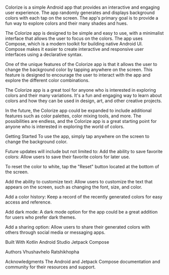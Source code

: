 Colorize is a simple Android app that provides an interactive and engaging user experience. The app randomly generates and displays background colors with each tap on the screen. The app's primary goal is to provide a fun way to explore colors and their many shades and hues.

The Colorize app is designed to be simple and easy to use, with a minimalist interface that allows the user to focus on the colors. The app uses Compose, which is a modern toolkit for building native Android UI. Compose makes it easier to create interactive and responsive user interfaces using a declarative syntax.

One of the unique features of the Colorize app is that it allows the user to change the background color by tapping anywhere on the screen. This feature is designed to encourage the user to interact with the app and explore the different color combinations.


The Colorize app is a great tool for anyone who is interested in exploring colors and their many variations. It's a fun and engaging way to learn about colors and how they can be used in design, art, and other creative projects.

In the future, the Colorize app could be expanded to include additional features such as color palettes, color mixing tools, and more. The possibilities are endless, and the Colorize app is a great starting point for anyone who is interested in exploring the world of colors.


Getting Started
To use the app, simply tap anywhere on the screen to change the background color. 

Future updates will include but not limited to:
Add the ability to save favorite colors: Allow users to save their favorite colors for later use.

To reset the color to white, tap the "Reset" button located at the bottom of the screen.

Add the ability to customize text: Allow users to customize the text that appears on the screen, such as changing the font, size, and color.

Add a color history: Keep a record of the recently generated colors for easy access and reference.

Add dark mode: A dark mode option for the app could be a great addition for users who prefer dark themes.

Add a sharing option: Allow users to share their generated colors with others through social media or messaging apps.

Built With
Kotlin
Android Studio
Jetpack Compose

Authors
Vhushavhelo Ratshikhopha


Acknowledgments
The Android and Jetpack Compose documentation and community for their resources and support.
